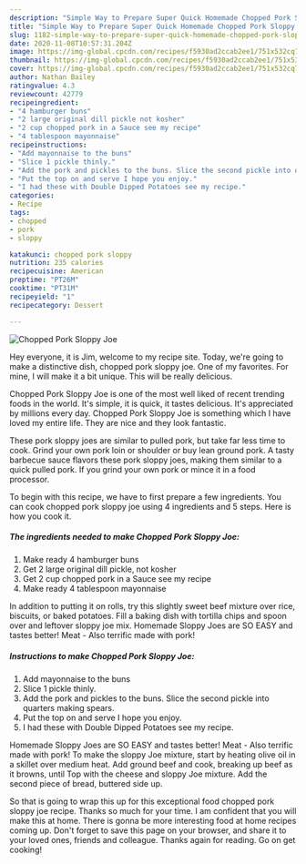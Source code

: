 ```yaml
---
description: "Simple Way to Prepare Super Quick Homemade Chopped Pork Sloppy Joe"
title: "Simple Way to Prepare Super Quick Homemade Chopped Pork Sloppy Joe"
slug: 1182-simple-way-to-prepare-super-quick-homemade-chopped-pork-sloppy-joe
date: 2020-11-08T10:57:31.204Z
image: https://img-global.cpcdn.com/recipes/f5930ad2ccab2ee1/751x532cq70/chopped-pork-sloppy-joe-recipe-main-photo.jpg
thumbnail: https://img-global.cpcdn.com/recipes/f5930ad2ccab2ee1/751x532cq70/chopped-pork-sloppy-joe-recipe-main-photo.jpg
cover: https://img-global.cpcdn.com/recipes/f5930ad2ccab2ee1/751x532cq70/chopped-pork-sloppy-joe-recipe-main-photo.jpg
author: Nathan Bailey
ratingvalue: 4.3
reviewcount: 42779
recipeingredient:
- "4 hamburger buns"
- "2 large original dill pickle not kosher"
- "2 cup chopped pork in a Sauce see my recipe"
- "4 tablespoon mayonnaise"
recipeinstructions:
- "Add mayonnaise to the buns"
- "Slice 1 pickle thinly."
- "Add the pork and pickles to the buns. Slice the second pickle into quarters making spears."
- "Put the top on and serve I hope you enjoy."
- "I had these with Double Dipped Potatoes see my recipe."
categories:
- Recipe
tags:
- chopped
- pork
- sloppy

katakunci: chopped pork sloppy 
nutrition: 235 calories
recipecuisine: American
preptime: "PT26M"
cooktime: "PT31M"
recipeyield: "1"
recipecategory: Dessert

---
```



![Chopped Pork Sloppy Joe](https://img-global.cpcdn.com/recipes/f5930ad2ccab2ee1/751x532cq70/chopped-pork-sloppy-joe-recipe-main-photo.jpg)

Hey everyone, it is Jim, welcome to my recipe site. Today, we're going to make a distinctive dish, chopped pork sloppy joe. One of my favorites. For mine, I will make it a bit unique. This will be really delicious.

Chopped Pork Sloppy Joe is one of the most well liked of recent trending foods in the world. It's simple, it is quick, it tastes delicious. It's appreciated by millions every day. Chopped Pork Sloppy Joe is something which I have loved my entire life. They are nice and they look fantastic.

These pork sloppy joes are similar to pulled pork, but take far less time to cook. Grind your own pork loin or shoulder or buy lean ground pork. A tasty barbecue sauce flavors these pork sloppy joes, making them similar to a quick pulled pork. If you grind your own pork or mince it in a food processor.


To begin with this recipe, we have to first prepare a few ingredients. You can cook chopped pork sloppy joe using 4 ingredients and 5 steps. Here is how you cook it.

<!--inarticleads1-->

##### The ingredients needed to make Chopped Pork Sloppy Joe:

1. Make ready 4 hamburger buns
1. Get 2 large original dill pickle, not kosher
1. Get 2 cup chopped pork in a Sauce see my recipe
1. Make ready 4 tablespoon mayonnaise


In addition to putting it on rolls, try this slightly sweet beef mixture over rice, biscuits, or baked potatoes. Fill a baking dish with tortilla chips and spoon over and leftover sloppy joe mix. Homemade Sloppy Joes are SO EASY and tastes better! Meat - Also terrific made with pork! 

<!--inarticleads2-->

##### Instructions to make Chopped Pork Sloppy Joe:

1. Add mayonnaise to the buns
1. Slice 1 pickle thinly.
1. Add the pork and pickles to the buns. Slice the second pickle into quarters making spears.
1. Put the top on and serve I hope you enjoy.
1. I had these with Double Dipped Potatoes see my recipe.


Homemade Sloppy Joes are SO EASY and tastes better! Meat - Also terrific made with pork! To make the sloppy Joe mixture, start by heating olive oil in a skillet over medium heat. Add ground beef and cook, breaking up beef as it browns, until Top with the cheese and sloppy Joe mixture. Add the second piece of bread, buttered side up. 

So that is going to wrap this up for this exceptional food chopped pork sloppy joe recipe. Thanks so much for your time. I am confident that you will make this at home. There is gonna be more interesting food at home recipes coming up. Don't forget to save this page on your browser, and share it to your loved ones, friends and colleague. Thanks again for reading. Go on get cooking!
